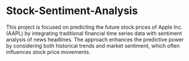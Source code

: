 # Stock-Sentiment-Analysis
This project is focused on predicting the future stock prices of Apple Inc. (AAPL) by integrating traditional financial time series data with sentiment analysis of news headlines. The approach enhances the predictive power by considering both historical trends and market sentiment, which often influences stock price movements.

